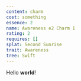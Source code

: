 ```yaml
---
content: charm
cost: something
essence: 2
name: Awareness e2 Charm 1
rating: 2
requires: []
splat: Second Sunrise
trait: Awareness
tree: Swift
---
```


Hello **world**!

